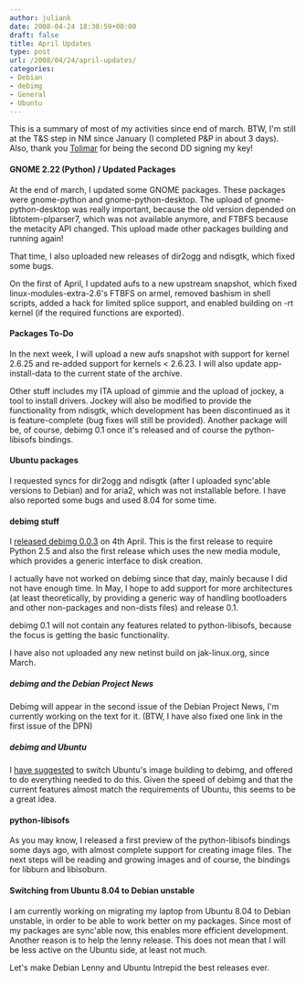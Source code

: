 ```yaml
---
author: juliank
date: 2008-04-24 18:30:59+00:00
draft: false
title: April Updates
type: post
url: /2008/04/24/april-updates/
categories:
- Debian
- debimg
- General
- Ubuntu
---
```


This is a summary of most of my activities since end of march. BTW, I'm still at the T&S step in NM since January (I completed P&P in about 3 days). Also, thank you [Tolimar](http://blog.schmehl.info/) for being the second DD signing my key!


#### GNOME 2.22 (Python) / Updated Packages


At the end of march, I updated some GNOME packages. These packages were gnome-python and gnome-python-desktop. The upload of gnome-python-desktop was really important, because the old version depended on libtotem-plparser7, which was not available anymore, and FTBFS because the metacity API changed. This upload made other packages building and running again!

That time, I also uploaded new releases of dir2ogg and ndisgtk, which fixed some bugs.

On the first of April, I updated aufs to a new upstream snapshot, which fixed linux-modules-extra-2.6's FTBFS on armel, removed bashism in shell scripts, added a hack for limited splice support, and enabled building on -rt kernel (if the required functions are exported).


#### Packages To-Do


In the next week, I will upload a new aufs snapshot with support for kernel 2.6.25 and re-added support for kernels < 2.6.23. I will also update app-install-data to the current state of the archive.

Other stuff includes my ITA upload of gimmie and the upload of jockey, a tool to install drivers. Jockey will also be modified to provide the functionality from ndisgtk, which development has been discontinued as it is feature-complete (bug fixes will still be provided). Another package will be, of course, debimg 0.1 once it's released and of course the python-libisofs bindings.


#### Ubuntu packages


I requested syncs for dir2ogg and ndisgtk (after I uploaded sync'able versions to Debian) and for aria2, which was not installable before. I have also reported some bugs and used 8.04 for some time.


#### debimg stuff


I [released debimg 0.0.3](http://juliank.wordpress.com/2008/04/04/debimg-003-released/) on 4th April. This is the first release to require Python 2.5 and also the first release which uses the new media module, which provides a generic interface to disk creation.

I actually have not worked on debimg since that day, mainly because I did not have enough time. In May, I hope to add support for more architectures (at least theoretically, by providing a generic way of handling bootloaders and other non-packages and non-dists files) and release 0.1.

debimg 0.1 will not contain any features related to python-libisofs, because the focus is getting the basic functionality.

I have also not uploaded any new netinst build on jak-linux.org, since March.


##### debimg and the Debian Project News


Debimg will appear in the second issue of the Debian Project News, I'm currently working on the text for it. (BTW, I have also fixed one link in the first issue of the DPN)


##### debimg and Ubuntu


I [have suggested](https://lists.ubuntu.com/archives/ubuntu-devel-discuss/2008-April/003928.html) to switch Ubuntu's image building to debimg, and offered to do everything needed to do this. Given the speed of debimg and that the current features almost match the requirements of Ubuntu, this seems to be a great idea.


#### python-libisofs


As you may know, I released a first preview of the python-libisofs bindings some days ago, with almost complete support for creating image files. The next steps will be reading and growing images and of course, the bindings for libburn and libisoburn.


#### Switching from Ubuntu 8.04 to Debian unstable


I am currently working on migrating my laptop from Ubuntu 8.04 to Debian unstable, in order to be able to work better on my packages. Since most of my packages are sync'able now, this enables more efficient development. Another reason is to help the lenny release. This does not mean that I will be less active on the Ubuntu side, at least not much.

Let's make Debian Lenny and Ubuntu Intrepid the best releases ever.
